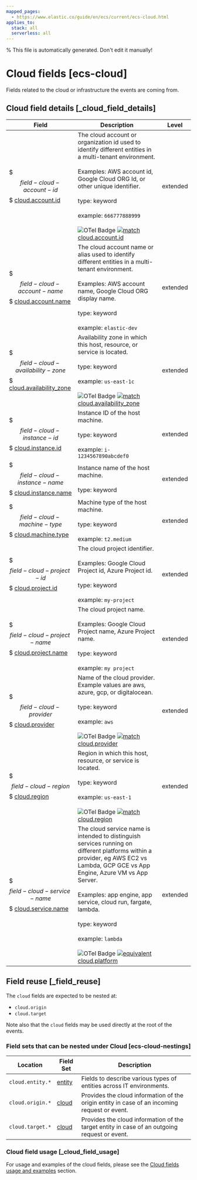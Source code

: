 ```yaml
---
mapped_pages:
  - https://www.elastic.co/guide/en/ecs/current/ecs-cloud.html
applies_to:
  stack: all
  serverless: all
---
```

% This file is automatically generated. Don't edit it manually!

# Cloud fields [ecs-cloud]

Fields related to the cloud or infrastructure the events are coming from.

## Cloud field details [_cloud_field_details]

| Field | Description | Level |
| --- | --- | --- |
| $$$field-cloud-account-id$$$ [cloud.account.id](#field-cloud-account-id) | The cloud account or organization id used to identify different entities in a multi-tenant environment.<br><br>Examples: AWS account id, Google Cloud ORG Id, or other unique identifier.<br><br>type: keyword<br><br>example: `666777888999`<br><br>![OTel Badge](https://img.shields.io/badge/OpenTelemetry-4a5ca6?style=flat&logo=opentelemetry) [![match](https://img.shields.io/badge/match-93c93e?style=flat)](/reference/ecs-opentelemetry.md#ecs-opentelemetry-relation) [cloud.account.id](https://opentelemetry.io/docs/specs/semconv/attributes-registry/cloud/#cloud-account-id) | extended |
| $$$field-cloud-account-name$$$ [cloud.account.name](#field-cloud-account-name) | The cloud account name or alias used to identify different entities in a multi-tenant environment.<br><br>Examples: AWS account name, Google Cloud ORG display name.<br><br>type: keyword<br><br>example: `elastic-dev` | extended |
| $$$field-cloud-availability-zone$$$ [cloud.availability_zone](#field-cloud-availability-zone) | Availability zone in which this host, resource, or service is located.<br><br>type: keyword<br><br>example: `us-east-1c`<br><br>![OTel Badge](https://img.shields.io/badge/OpenTelemetry-4a5ca6?style=flat&logo=opentelemetry) [![match](https://img.shields.io/badge/match-93c93e?style=flat)](/reference/ecs-opentelemetry.md#ecs-opentelemetry-relation) [cloud.availability_zone](https://opentelemetry.io/docs/specs/semconv/attributes-registry/cloud/#cloud-availability-zone) | extended |
| $$$field-cloud-instance-id$$$ [cloud.instance.id](#field-cloud-instance-id) | Instance ID of the host machine.<br><br>type: keyword<br><br>example: `i-1234567890abcdef0` | extended |
| $$$field-cloud-instance-name$$$ [cloud.instance.name](#field-cloud-instance-name) | Instance name of the host machine.<br><br>type: keyword | extended |
| $$$field-cloud-machine-type$$$ [cloud.machine.type](#field-cloud-machine-type) | Machine type of the host machine.<br><br>type: keyword<br><br>example: `t2.medium` | extended |
| $$$field-cloud-project-id$$$ [cloud.project.id](#field-cloud-project-id) | The cloud project identifier.<br><br>Examples: Google Cloud Project id, Azure Project id.<br><br>type: keyword<br><br>example: `my-project` | extended |
| $$$field-cloud-project-name$$$ [cloud.project.name](#field-cloud-project-name) | The cloud project name.<br><br>Examples: Google Cloud Project name, Azure Project name.<br><br>type: keyword<br><br>example: `my project` | extended |
| $$$field-cloud-provider$$$ [cloud.provider](#field-cloud-provider) | Name of the cloud provider. Example values are aws, azure, gcp, or digitalocean.<br><br>type: keyword<br><br>example: `aws`<br><br>![OTel Badge](https://img.shields.io/badge/OpenTelemetry-4a5ca6?style=flat&logo=opentelemetry) [![match](https://img.shields.io/badge/match-93c93e?style=flat)](/reference/ecs-opentelemetry.md#ecs-opentelemetry-relation) [cloud.provider](https://opentelemetry.io/docs/specs/semconv/attributes-registry/cloud/#cloud-provider) | extended |
| $$$field-cloud-region$$$ [cloud.region](#field-cloud-region) | Region in which this host, resource, or service is located.<br><br>type: keyword<br><br>example: `us-east-1`<br><br>![OTel Badge](https://img.shields.io/badge/OpenTelemetry-4a5ca6?style=flat&logo=opentelemetry) [![match](https://img.shields.io/badge/match-93c93e?style=flat)](/reference/ecs-opentelemetry.md#ecs-opentelemetry-relation) [cloud.region](https://opentelemetry.io/docs/specs/semconv/attributes-registry/cloud/#cloud-region) | extended |
| $$$field-cloud-service-name$$$ [cloud.service.name](#field-cloud-service-name) | The cloud service name is intended to distinguish services running on different platforms within a provider, eg AWS EC2 vs Lambda, GCP GCE vs App Engine, Azure VM vs App Server.<br><br>Examples: app engine, app service, cloud run, fargate, lambda.<br><br>type: keyword<br><br>example: `lambda`<br><br>![OTel Badge](https://img.shields.io/badge/OpenTelemetry-4a5ca6?style=flat&logo=opentelemetry) [![equivalent](https://img.shields.io/badge/equivalent-1ba9f5?style=flat)](/reference/ecs-opentelemetry.md#ecs-opentelemetry-relation) [cloud.platform](https://opentelemetry.io/docs/specs/semconv/attributes-registry/cloud/#cloud-platform) | extended |

## Field reuse [_field_reuse]

The `cloud` fields are expected to be nested at:

* `cloud.origin`
* `cloud.target`

Note also that the `cloud` fields may be used directly at the root of the events.


### Field sets that can be nested under Cloud [ecs-cloud-nestings]

| Location | Field Set | Description |
| --- | --- | --- |
| `cloud.entity.*` | [entity](/reference/ecs-entity.md) | Fields to describe various types of entities across IT environments. |
| `cloud.origin.*` | [cloud](/reference/ecs-cloud.md) | Provides the cloud information of the origin entity in case of an incoming request or event. |
| `cloud.target.*` | [cloud](/reference/ecs-cloud.md) | Provides the cloud information of the target entity in case of an outgoing request or event. |

### Cloud field usage [_cloud_field_usage]

For usage and examples of the cloud fields, please see the [Cloud fields usage and examples](/reference/ecs-cloud-usage.md) section.

